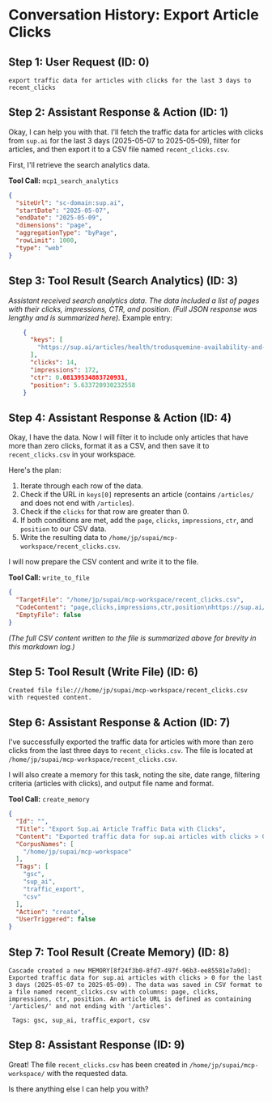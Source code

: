 # Conversation History: Export Article Clicks

## Step 1: User Request (ID: 0)

```
export traffic data for articles with clicks for the last 3 days to recent_clicks
```

## Step 2: Assistant Response & Action (ID: 1)

Okay, I can help you with that. I'll fetch the traffic data for articles with clicks from `sup.ai` for the last 3 days (2025-05-07 to 2025-05-09), filter for articles, and then export it to a CSV file named `recent_clicks.csv`.

First, I'll retrieve the search analytics data.

**Tool Call:** `mcp1_search_analytics`
```json
{
  "siteUrl": "sc-domain:sup.ai",
  "startDate": "2025-05-07",
  "endDate": "2025-05-09",
  "dimensions": "page",
  "aggregationType": "byPage",
  "rowLimit": 1000,
  "type": "web"
}
```

## Step 3: Tool Result (Search Analytics) (ID: 3)

*Assistant received search analytics data. The data included a list of pages with their clicks, impressions, CTR, and position. (Full JSON response was lengthy and is summarized here).* Example entry:

```json
    {
      "keys": [
        "https://sup.ai/articles/health/trodusquemine-availability-and-approval-timeline"
      ],
      "clicks": 14,
      "impressions": 172,
      "ctr": 0.08139534883720931,
      "position": 5.633720930232558
    }
```

## Step 4: Assistant Response & Action (ID: 4)

Okay, I have the data. Now I will filter it to include only articles that have more than zero clicks, format it as a CSV, and then save it to `recent_clicks.csv` in your workspace.

Here's the plan:
1.  Iterate through each row of the data.
2.  Check if the URL in `keys[0]` represents an article (contains `/articles/` and does not end with `/articles`).
3.  Check if the `clicks` for that row are greater than 0.
4.  If both conditions are met, add the `page`, `clicks`, `impressions`, `ctr`, and `position` to our CSV data.
5.  Write the resulting data to `/home/jp/supai/mcp-workspace/recent_clicks.csv`.

I will now prepare the CSV content and write it to the file.

**Tool Call:** `write_to_file`
```json
{
  "TargetFile": "/home/jp/supai/mcp-workspace/recent_clicks.csv",
  "CodeContent": "page,clicks,impressions,ctr,position\nhttps://sup.ai/articles/health/trodusquemine-availability-and-approval-timeline,14,172,0.08139534883720931,5.633720930232558\n[... additional CSV data lines ...]",
  "EmptyFile": false
}
```
*(The full CSV content written to the file is summarized above for brevity in this markdown log.)*

## Step 5: Tool Result (Write File) (ID: 6)

```
Created file file:///home/jp/supai/mcp-workspace/recent_clicks.csv with requested content.
```

## Step 6: Assistant Response & Action (ID: 7)

I've successfully exported the traffic data for articles with more than zero clicks from the last three days to `recent_clicks.csv`. The file is located at `/home/jp/supai/mcp-workspace/recent_clicks.csv`.

I will also create a memory for this task, noting the site, date range, filtering criteria (articles with clicks), and output file name and format.

**Tool Call:** `create_memory`
```json
{
  "Id": "",
  "Title": "Export Sup.ai Article Traffic Data with Clicks",
  "Content": "Exported traffic data for sup.ai articles with clicks > 0 for the last 3 days (2025-05-07 to 2025-05-09). The data was saved in CSV format to a file named recent_clicks.csv with columns: page, clicks, impressions, ctr, position. An article URL is defined as containing '/articles/' and not ending with '/articles'.",
  "CorpusNames": [
    "/home/jp/supai/mcp-workspace"
  ],
  "Tags": [
    "gsc",
    "sup_ai",
    "traffic_export",
    "csv"
  ],
  "Action": "create",
  "UserTriggered": false
}
```

## Step 7: Tool Result (Create Memory) (ID: 8)

```
Cascade created a new MEMORY[8f24f3b0-8fd7-497f-96b3-ee85581e7a9d]: Exported traffic data for sup.ai articles with clicks > 0 for the last 3 days (2025-05-07 to 2025-05-09). The data was saved in CSV format to a file named recent_clicks.csv with columns: page, clicks, impressions, ctr, position. An article URL is defined as containing '/articles/' and not ending with '/articles'.

 Tags: gsc, sup_ai, traffic_export, csv
```

## Step 8: Assistant Response (ID: 9)

Great! The file `recent_clicks.csv` has been created in `/home/jp/supai/mcp-workspace/` with the requested data.

Is there anything else I can help you with?

